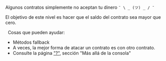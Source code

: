 Algunos contratos simplemente no aceptan tu dinero `¯ \ _ (ツ) _ / ¯`

El objetivo de este nivel es hacer que el saldo del contrato sea mayor que cero.

&nbsp;
Cosas que pueden ayudar:
* Métodos fallback
* A veces, la mejor forma de atacar un contrato es con otro contrato.
* Consulte la página ["?"](https://ethernaut.openzeppelin.com/help), sección "Más allá de la consola"